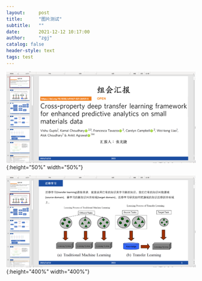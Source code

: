 ```yaml
---
layout:     post
title:      "图片测试"
subtitle:   ""
date:       2021-12-12 10:17:00
author:     "zgj"
catalog: false
header-style: text
tags: test
---
```




![1](/asset/ppt/微信截图_20211212101844.png){:height="50%" width="50%"}



![2](/asset/ppt/微信截图_20211212101903.png){:height="400%" width="400%"}





